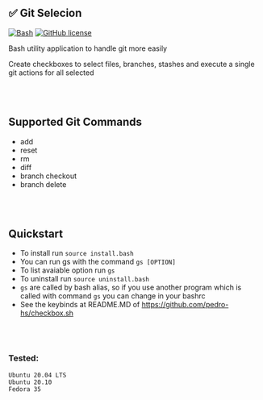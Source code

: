 ## ✅ Git Selecion

[![Bash](https://img.shields.io/badge/language-Bash-green.svg)](https://github.com/pedro-hs/checkbox.sh/blob/master/checkbox.sh) [![GitHub license](https://img.shields.io/badge/license-MIT-blue.svg)](https://raw.githubusercontent.com/pedro-hs/terminal-checkbox.sh/master/LICENSE.md)

Bash utility application to handle git more easily

Create checkboxes to select files, branches, stashes and execute a single git actions for all selected

<br></br>

## Supported Git Commands

- add
- reset
- rm
- diff
- branch checkout
- branch delete

<br></br>

## Quickstart

- To install run `source install.bash`
- You can run gs with the command `gs [OPTION]`
- To list avaiable option run `gs`
- To uninstall run `source uninstall.bash`
- `gs` are called by bash alias, so if you use another program which is called with command `gs` you can change in your bashrc
- See the keybinds at README.MD of https://github.com/pedro-hs/checkbox.sh

<br></br>

### Tested:

```
Ubuntu 20.04 LTS
Ubuntu 20.10
Fedora 35
```
